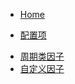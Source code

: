 * [Home](/)

[comment]: <> (* [快速上手]&#40;/zh-cn/quick-start.md&#41;)
* [配置项](/zh-cn/configuration.md)

[comment]: <> (* [生命周期]&#40;/zh-cn/lifecycle.md&#41;)
* [周期类因子](/zh-cn/period-factor.md)
* [自定义因子](/zh-cn/custom-factor.md)
